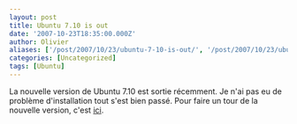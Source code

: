 ```yaml
---
layout: post
title: Ubuntu 7.10 is out
date: '2007-10-23T18:35:00.000Z'
author: Olivier
aliases: ['/post/2007/10/23/ubuntu-7-10-is-out/', '/post/2007/10/23/ubuntu-710-is-out/']
categories: [Uncategorized]
tags: [Ubuntu]
---
```


<p>La nouvelle version de Ubuntu 7.10 est sortie récemment. Je n'ai pas eu de problème d'installation tout s'est bien passé. Pour faire un tour de la nouvelle version, c'est <a href="http://www.ubuntu.com/getubuntu/releasenotes/710tour">ici</a>.</p>